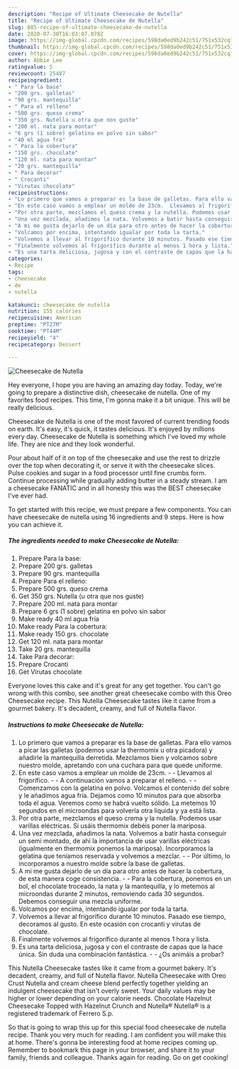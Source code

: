 ```yaml
---
description: "Recipe of Ultimate Cheesecake de Nutella"
title: "Recipe of Ultimate Cheesecake de Nutella"
slug: 885-recipe-of-ultimate-cheesecake-de-nutella
date: 2020-07-30T16:03:07.078Z
image: https://img-global.cpcdn.com/recipes/598da0ed9b242c51/751x532cq70/cheesecake-de-nutella-foto-principal.jpg
thumbnail: https://img-global.cpcdn.com/recipes/598da0ed9b242c51/751x532cq70/cheesecake-de-nutella-foto-principal.jpg
cover: https://img-global.cpcdn.com/recipes/598da0ed9b242c51/751x532cq70/cheesecake-de-nutella-foto-principal.jpg
author: Abbie Lee
ratingvalue: 5
reviewcount: 25487
recipeingredient:
- " Para la base"
- "200 grs. galletas"
- "90 grs. mantequilla"
- " Para el relleno"
- "500 grs. queso crema"
- "350 grs. Nutella u otra que nos guste"
- "200 ml. nata para montar"
- "6 grs (1 sobre) gelatina en polvo sin sabor"
- "40 ml agua fra"
- " Para la cobertura"
- "150 grs. chocolate"
- "120 ml. nata para montar"
- "20 grs. mantequilla"
- " Para decorar"
- " Crocanti"
- "Virutas chocolate"
recipeinstructions:
- "Lo primero que vamos a preparar es la base de galletas. Para ello vamos a picar las galletas (podemos usar la thermomix u otra picadora) y añadirle la mantequilla derretida. Mezclamos bien y volcamos sobre nuestro molde, apretando con una cuchara para que quede uniforme."
- "En este caso vamos a emplear un molde de 23cm.  Llevamos al frigorífico.  A continuación vamos a preparar el relleno.  Comenzamos con la gelatina en polvo. Volcamos el contenido del sobre y le añadimos agua fría. Dejamos como 10 minutos para que absorba toda el agua. Veremos como se habrá vuelto sólido. La metemos 10 segundos en el microondas para volverla otra líquida y ya está lista."
- "Por otra parte, mezclamos el queso crema y la nutella. Podemos usar varillas eléctricas. Si usáis thermomix debéis poner la mariposa."
- "Una vez mezclada, añadimos la nata. Volvemos a batir hasta conseguir un semi montado, de ahí la importancia de usar varillas eléctricas (igualmente en thermomix ponemos la mariposa). Incorporamos la gelatina que teníamos reservada y volvemos a mezclar.  Por último, lo incorporamos a nuestro molde sobre la base de galletas."
- "A mi me gusta dejarlo de un día para otro antes de hacer la cobertura, de esta manera coge consistencia.  Para la cobertura, ponemos en un bol, el chocolate troceado, la nata y la mantequilla, y lo metemos al microondas durante 2 minutos, removiendo cada 30 segundos. Debemos conseguir una mezcla uniforme."
- "Volcamos por encima, intentando igualar por toda la tarta."
- "Volvemos a llevar al frigorífico durante 10 minutos. Pasado ese tiempo, decoramos al gusto. En este ocasión con crocanti y virutas de chocolate."
- "Finalmente volvemos al frigorífico durante al menos 1 hora y lista."
- "Es una tarta deliciosa, jugosa y con el contraste de capas que la hace única. Sin duda una combinación fantástica.  ¿Os animáis a probar?"
categories:
- Recipe
tags:
- cheesecake
- de
- nutella

katakunci: cheesecake de nutella 
nutrition: 155 calories
recipecuisine: American
preptime: "PT27M"
cooktime: "PT44M"
recipeyield: "4"
recipecategory: Dessert

---
```



![Cheesecake de Nutella](https://img-global.cpcdn.com/recipes/598da0ed9b242c51/751x532cq70/cheesecake-de-nutella-foto-principal.jpg)

Hey everyone, I hope you are having an amazing day today. Today, we're going to prepare a distinctive dish, cheesecake de nutella. One of my favorites food recipes. This time, I'm gonna make it a bit unique. This will be really delicious.

Cheesecake de Nutella is one of the most favored of current trending foods on earth. It's easy, it's quick, it tastes delicious. It's enjoyed by millions every day. Cheesecake de Nutella is something which I've loved my whole life. They are nice and they look wonderful.

Pour about half of it on top of the cheesecake and use the rest to drizzle over the top when decorating it, or serve it with the cheesecake slices. Pulse cookies and sugar in a food processor until fine crumbs form. Continue processing while gradually adding butter in a steady stream. I am a cheesecake FANATIC and in all honesty this was the BEST cheesecake I&#39;ve ever had.


To get started with this recipe, we must prepare a few components. You can have cheesecake de nutella using 16 ingredients and 9 steps. Here is how you can achieve it.

<!--inarticleads1-->

##### The ingredients needed to make Cheesecake de Nutella:

1. Prepare  Para la base:
1. Prepare 200 grs. galletas
1. Prepare 90 grs. mantequilla
1. Prepare  Para el relleno:
1. Prepare 500 grs. queso crema
1. Get 350 grs. Nutella (u otra que nos guste)
1. Prepare 200 ml. nata para montar
1. Prepare 6 grs (1 sobre) gelatina en polvo sin sabor
1. Make ready 40 ml agua fría
1. Make ready  Para la cobertura:
1. Make ready 150 grs. chocolate
1. Get 120 ml. nata para montar
1. Take 20 grs. mantequilla
1. Take  Para decorar:
1. Prepare  Crocanti
1. Get Virutas chocolate


Everyone loves this cake and it&#39;s great for any get together. You can&#39;t go wrong with this combo, see another great cheesecake combo with this Oreo Cheesecake recipe. This Nutella Cheesecake tastes like it came from a gourmet bakery. It&#39;s decadent, creamy, and full of Nutella flavor. 

<!--inarticleads2-->

##### Instructions to make Cheesecake de Nutella:

1. Lo primero que vamos a preparar es la base de galletas. Para ello vamos a picar las galletas (podemos usar la thermomix u otra picadora) y añadirle la mantequilla derretida. Mezclamos bien y volcamos sobre nuestro molde, apretando con una cuchara para que quede uniforme.
1. En este caso vamos a emplear un molde de 23cm. -  - Llevamos al frigorífico. -  - A continuación vamos a preparar el relleno. -  - Comenzamos con la gelatina en polvo. Volcamos el contenido del sobre y le añadimos agua fría. Dejamos como 10 minutos para que absorba toda el agua. Veremos como se habrá vuelto sólido. La metemos 10 segundos en el microondas para volverla otra líquida y ya está lista.
1. Por otra parte, mezclamos el queso crema y la nutella. Podemos usar varillas eléctricas. Si usáis thermomix debéis poner la mariposa.
1. Una vez mezclada, añadimos la nata. Volvemos a batir hasta conseguir un semi montado, de ahí la importancia de usar varillas eléctricas (igualmente en thermomix ponemos la mariposa). Incorporamos la gelatina que teníamos reservada y volvemos a mezclar. -  - Por último, lo incorporamos a nuestro molde sobre la base de galletas.
1. A mi me gusta dejarlo de un día para otro antes de hacer la cobertura, de esta manera coge consistencia. -  - Para la cobertura, ponemos en un bol, el chocolate troceado, la nata y la mantequilla, y lo metemos al microondas durante 2 minutos, removiendo cada 30 segundos. Debemos conseguir una mezcla uniforme.
1. Volcamos por encima, intentando igualar por toda la tarta.
1. Volvemos a llevar al frigorífico durante 10 minutos. Pasado ese tiempo, decoramos al gusto. En este ocasión con crocanti y virutas de chocolate.
1. Finalmente volvemos al frigorífico durante al menos 1 hora y lista.
1. Es una tarta deliciosa, jugosa y con el contraste de capas que la hace única. Sin duda una combinación fantástica. -  - ¿Os animáis a probar?


This Nutella Cheesecake tastes like it came from a gourmet bakery. It&#39;s decadent, creamy, and full of Nutella flavor. Nutella Cheesecake with Oreo Crust Nutella and cream cheese blend perfectly together yielding an indulgent cheesecake that isn&#39;t overly sweet. Your daily values may be higher or lower depending on your calorie needs. Chocolate Hazelnut Cheesecake Topped with Hazelnut Crunch and Nutella® Nutella® is a registered trademark of Ferrero S.p. 

So that is going to wrap this up for this special food cheesecake de nutella recipe. Thank you very much for reading. I am confident you will make this at home. There's gonna be interesting food at home recipes coming up. Remember to bookmark this page in your browser, and share it to your family, friends and colleague. Thanks again for reading. Go on get cooking!
